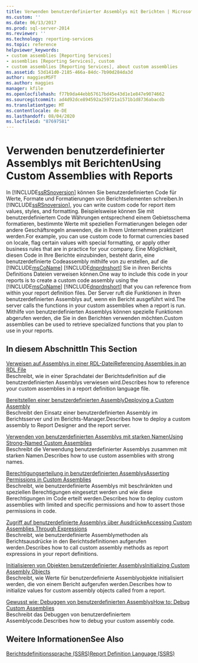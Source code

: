 ```yaml
---
title: Verwenden benutzerdefinierter Assemblys mit Berichten | Microsoft-Dokumentation
ms.custom: ''
ms.date: 06/13/2017
ms.prod: sql-server-2014
ms.reviewer: ''
ms.technology: reporting-services
ms.topic: reference
helpviewer_keywords:
- custom assemblies [Reporting Services]
- assemblies [Reporting Services], custom
- custom assemblies [Reporting Services], about custom assemblies
ms.assetid: 53d141d0-2185-466a-84dc-7b90d284da3d
author: maggiesMSFT
ms.author: maggies
manager: kfile
ms.openlocfilehash: f77b9da44ebb57617bd45e43d1e1e847e9074662
ms.sourcegitcommit: ad4d92dce894592a259721a1571b1d8736abacdb
ms.translationtype: MT
ms.contentlocale: de-DE
ms.lasthandoff: 08/04/2020
ms.locfileid: "87697581"
---
```

# <a name="using-custom-assemblies-with-reports"></a><span data-ttu-id="0327f-102">Verwenden benutzerdefinierter Assemblys mit Berichten</span><span class="sxs-lookup"><span data-stu-id="0327f-102">Using Custom Assemblies with Reports</span></span>
  <span data-ttu-id="0327f-103">In [!INCLUDE[ssRSnoversion](../../includes/ssrsnoversion-md.md)] können Sie benutzerdefinierten Code für Werte, Formate und Formatierungen von Berichtselementen schreiben.</span><span class="sxs-lookup"><span data-stu-id="0327f-103">In [!INCLUDE[ssRSnoversion](../../includes/ssrsnoversion-md.md)], you can write custom code for report item values, styles, and formatting.</span></span> <span data-ttu-id="0327f-104">Beispielsweise können Sie mit benutzerdefiniertem Code Währungen entsprechend einem Gebietsschema formatieren, bestimmte Werte mit speziellen Formatierungen belegen oder andere Geschäftsregeln anwenden, die in Ihrem Unternehmen praktiziert werden.</span><span class="sxs-lookup"><span data-stu-id="0327f-104">For example, you can use custom code to format currencies based on locale, flag certain values with special formatting, or apply other business rules that are in practice for your company.</span></span> <span data-ttu-id="0327f-105">Eine Möglichkeit, diesen Code in Ihre Berichte einzubinden, besteht darin, eine benutzerdefinierte Codeassembly mithilfe von zu erstellen, auf die [!INCLUDE[msCoName](../../includes/msconame-md.md)] [!INCLUDE[dnprdnshort](../../includes/dnprdnshort-md.md)] Sie in ihren Berichts Definitions Dateien verweisen können.</span><span class="sxs-lookup"><span data-stu-id="0327f-105">One way to include this code in your reports is to create a custom code assembly using the [!INCLUDE[msCoName](../../includes/msconame-md.md)] [!INCLUDE[dnprdnshort](../../includes/dnprdnshort-md.md)] that you can reference from within your report definition files.</span></span> <span data-ttu-id="0327f-106">Der Server ruft die Funktionen in Ihren benutzerdefinierten Assemblys auf, wenn ein Bericht ausgeführt wird.</span><span class="sxs-lookup"><span data-stu-id="0327f-106">The server calls the functions in your custom assemblies when a report is run.</span></span> <span data-ttu-id="0327f-107">Mithilfe von benutzerdefinierten Assemblys können spezielle Funktionen abgerufen werden, die Sie in den Berichten verwenden möchten.</span><span class="sxs-lookup"><span data-stu-id="0327f-107">Custom assemblies can be used to retrieve specialized functions that you plan to use in your reports.</span></span>  
  
## <a name="in-this-section"></a><span data-ttu-id="0327f-108">In diesem Abschnitt</span><span class="sxs-lookup"><span data-stu-id="0327f-108">In This Section</span></span>  
 [<span data-ttu-id="0327f-109">Verweisen auf Assemblys in einer RDL-Datei</span><span class="sxs-lookup"><span data-stu-id="0327f-109">Referencing Assemblies in an RDL File</span></span>](referencing-assemblies-in-an-rdl-file.md)  
 <span data-ttu-id="0327f-110">Beschreibt, wie in einer Sprachdatei der Berichtsdefinition auf die benutzerdefinierten Assemblys verwiesen wird.</span><span class="sxs-lookup"><span data-stu-id="0327f-110">Describes how to reference your custom assemblies in a report definition language file.</span></span>  
  
 [<span data-ttu-id="0327f-111">Bereitstellen einer benutzerdefinierten Assembly</span><span class="sxs-lookup"><span data-stu-id="0327f-111">Deploying a Custom Assembly</span></span>](deploying-a-custom-assembly.md)  
 <span data-ttu-id="0327f-112">Beschreibt den Einsatz einer benutzerdefinierten Assembly im Berichtsserver und im Berichts-Manager.</span><span class="sxs-lookup"><span data-stu-id="0327f-112">Describes how to deploy a custom assembly to Report Designer and the report server.</span></span>  
  
 [<span data-ttu-id="0327f-113">Verwenden von benutzerdefinierten Assemblys mit starken Namen</span><span class="sxs-lookup"><span data-stu-id="0327f-113">Using Strong-Named Custom Assemblies</span></span>](using-strong-named-custom-assemblies.md)  
 <span data-ttu-id="0327f-114">Beschreibt die Verwendung benutzerdefinierter Assemblys zusammen mit starken Namen.</span><span class="sxs-lookup"><span data-stu-id="0327f-114">Describes how to use custom assemblies with strong names.</span></span>  
  
 [<span data-ttu-id="0327f-115">Berechtigungserteilung in benutzerdefinierten Assemblys</span><span class="sxs-lookup"><span data-stu-id="0327f-115">Asserting Permissions in Custom Assemblies</span></span>](asserting-permissions-in-custom-assemblies.md)  
 <span data-ttu-id="0327f-116">Beschreibt, wie benutzerdefinierte Assemblys mit beschränkten und speziellen Berechtigungen eingesetzt werden und wie diese Berechtigungen im Code erteilt werden.</span><span class="sxs-lookup"><span data-stu-id="0327f-116">Describes how to deploy custom assemblies with limited and specific permissions and how to assert those permissions in code.</span></span>  
  
 [<span data-ttu-id="0327f-117">Zugriff auf benutzerdefinierte Assemblys über Ausdrücke</span><span class="sxs-lookup"><span data-stu-id="0327f-117">Accessing Custom Assemblies Through Expressions</span></span>](accessing-custom-assemblies-through-expressions.md)  
 <span data-ttu-id="0327f-118">Beschreibt, wie benutzerdefinierte Assemblymethoden als Berichtsausdrücke in den Berichtsdefinitionen aufgerufen werden.</span><span class="sxs-lookup"><span data-stu-id="0327f-118">Describes how to call custom assembly methods as report expressions in your report definitions.</span></span>  
  
 [<span data-ttu-id="0327f-119">Initialisieren von Objekten benutzerdefinierter Assemblys</span><span class="sxs-lookup"><span data-stu-id="0327f-119">Initializing Custom Assembly Objects</span></span>](initializing-custom-assembly-objects.md)  
 <span data-ttu-id="0327f-120">Beschreibt, wie Werte für benutzerdefinierte Assemblyobjekte initialisiert werden, die von einem Bericht aufgerufen werden.</span><span class="sxs-lookup"><span data-stu-id="0327f-120">Describes how to initialize values for custom assembly objects called from a report.</span></span>  
  
 [<span data-ttu-id="0327f-121">Gewusst wie: Debuggen von benutzerdefinierten Assemblys</span><span class="sxs-lookup"><span data-stu-id="0327f-121">How to: Debug Custom Assemblies</span></span>](how-to-debug-custom-assemblies.md)  
 <span data-ttu-id="0327f-122">Beschreibt das Debuggen von benutzerdefiniertem Assemblycode.</span><span class="sxs-lookup"><span data-stu-id="0327f-122">Describes how to debug your custom assembly code.</span></span>  
  
## <a name="see-also"></a><span data-ttu-id="0327f-123">Weitere Informationen</span><span class="sxs-lookup"><span data-stu-id="0327f-123">See Also</span></span>  
 [<span data-ttu-id="0327f-124">Berichtsdefinitionssprache (SSRS)</span><span class="sxs-lookup"><span data-stu-id="0327f-124">Report Definition Language &#40;SSRS&#41;</span></span>](../reports/report-definition-language-ssrs.md)  
  
  
